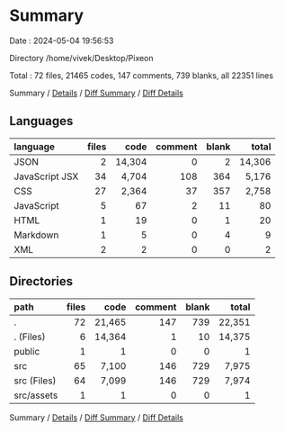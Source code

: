 # Summary

Date : 2024-05-04 19:56:53

Directory /home/vivek/Desktop/Pixeon

Total : 72 files,  21465 codes, 147 comments, 739 blanks, all 22351 lines

Summary / [Details](details.md) / [Diff Summary](diff.md) / [Diff Details](diff-details.md)

## Languages
| language | files | code | comment | blank | total |
| :--- | ---: | ---: | ---: | ---: | ---: |
| JSON | 2 | 14,304 | 0 | 2 | 14,306 |
| JavaScript JSX | 34 | 4,704 | 108 | 364 | 5,176 |
| CSS | 27 | 2,364 | 37 | 357 | 2,758 |
| JavaScript | 5 | 67 | 2 | 11 | 80 |
| HTML | 1 | 19 | 0 | 1 | 20 |
| Markdown | 1 | 5 | 0 | 4 | 9 |
| XML | 2 | 2 | 0 | 0 | 2 |

## Directories
| path | files | code | comment | blank | total |
| :--- | ---: | ---: | ---: | ---: | ---: |
| . | 72 | 21,465 | 147 | 739 | 22,351 |
| . (Files) | 6 | 14,364 | 1 | 10 | 14,375 |
| public | 1 | 1 | 0 | 0 | 1 |
| src | 65 | 7,100 | 146 | 729 | 7,975 |
| src (Files) | 64 | 7,099 | 146 | 729 | 7,974 |
| src/assets | 1 | 1 | 0 | 0 | 1 |

Summary / [Details](details.md) / [Diff Summary](diff.md) / [Diff Details](diff-details.md)